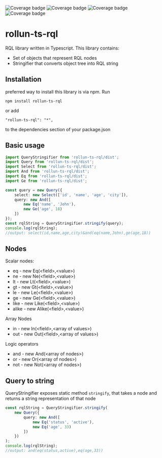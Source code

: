![Coverage badge](https://img.shields.io/badge/Coverage%20Statements-12.9%25-red.svg)
![Coverage badge](https://img.shields.io/badge/Coverage%20Lines-13.42%25-red.svg)
![Coverage badge](https://img.shields.io/badge/Coverage%20Functions-10.6%25-red.svg)
![Coverage badge](https://img.shields.io/badge/Coverage%20Branches-11.08%25-red.svg)

# rollun-ts-rql
RQL library written in Typescript.
This library contains:
* Set of objects that represent RQL nodes
* Stringifier that converts object tree into RQL string
## Installation
preferred way to install this library is via npm.
Run
```
npm install rollun-ts-rql
```

or add
```
"rollun-ts-rql": "*",
```
to the dependencies section of your package.json
## Basic usage
```typescript
import QueryStringifier from 'rollun-ts-rql/dist';
import Query from 'rollun-ts-rql/dist';
import Select from 'rollun-ts-rql/dist';
import And from 'rollun-ts-rql/dist';
import Eq from 'rollun-ts-rql/dist';
import Ge from 'rollun-ts-rql/dist';

const query = new Query({
    select: new Select(['id', 'name', 'age', 'city']),
    query: new And([
        new Eq('name', 'John'),
        new Ge('age', 18)
    ])
});
const rqlString = QueryStringifier.stringify(query);
console.log(rqlString);
//output: select(id,name,age,city)&and(eq(name,John),ge(age,18))
```

## Nodes
Scalar nodes:
* eq - new Eq(&lt;field>,&lt;value>)
* ne - new Ne(&lt;field>,&lt;value>)
* lt - new Lt(&lt;field>,&lt;value>)
* gt - new Gt(&lt;field>,&lt;value>)
* le - new Le(&lt;field>,&lt;value>)
* ge - new Ge(&lt;field>,&lt;value>)
* like - new Like(&lt;field>,&lt;value>)
* alike - new Alike(&lt;field>,&lt;value>)

Array Nodes
* in - new In(&lt;field>,&lt;array of values>)
* out - new Out(&lt;field>,&lt;array of values>)

Logic operators
* and - new And(&lt;array of nodes>)
* or - new Or(&lt;array of nodes>)
* not - new Not(&lt;array of nodes>)

## Query to string
QueryStringifier exposes static method `stringify`, that takes a node
and returns a string representation of that node
```typescript
const rqlString = QueryStringifier.stringify(
    new Query({
        query: new And([
            new Eq('status', 'active'),
            new Eq('age', 33)
        ])
    })
);
console.log(rqlString);
//output: and(eq(status,active),eq(age,33))
```
